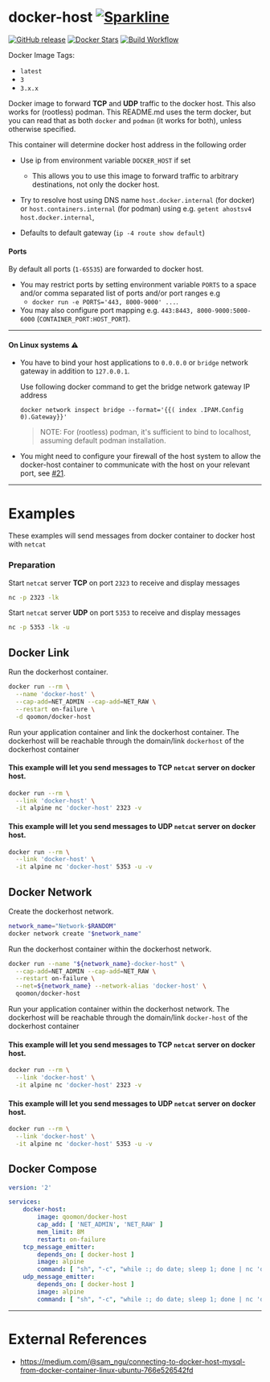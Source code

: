 
# docker-host [![Sparkline](https://stars.medv.io/qoomon/docker-host.svg)](https://stars.medv.io/qoomon/docker-host)

[![GitHub release](https://img.shields.io/github/release/qoomon/docker-host.svg)](https://hub.docker.com/r/qoomon/docker-host/)
[![Docker Stars](https://img.shields.io/docker/pulls/qoomon/docker-host.svg)](https://hub.docker.com/r/qoomon/docker-host/)
[![Build Workflow](https://github.com/qoomon/docker-host/workflows/Build/badge.svg)](https://github.com/qoomon/docker-host/actions?query=workflow%3ABuild)


Docker Image Tags:
* `latest`
* `3`
* `3.x.x`

Docker image to forward **TCP** and **UDP** traffic to the docker host. This
also works for (rootless) podman. This README.md uses the term docker, but you
can read that as both `docker` and `podman` (it works for both), unless
otherwise specified.

This container will determine docker host address in the following order
* Use ip from environment variable `DOCKER_HOST` if set
  * This allows you to use this image to forward traffic to arbitrary destinations, not only the docker host.
* Try to resolve host using DNS name `host.docker.internal` (for docker) or
  `host.containers.internal` (for podman) using e.g. `getent ahostsv4 host.docker.internal`,



* Defaults to default gateway (`ip -4 route show default`)

#### Ports
By default all ports (`1-65535`) are forwarded to docker host. 

* You may restrict ports by setting environment variable `PORTS` to a space and/or comma separated list of ports and/or port ranges e.g 
  * `docker run -e PORTS='443, 8000-9000' ...`. 
* You may also configure port mapping e.g. `443:8443, 8000-9000:5000-6000` (`CONTAINER_PORT:HOST_PORT`).

---

#### On **Linux systems** ⚠️

* You have to bind your host applications to `0.0.0.0` or `bridge` network gateway in addition to `127.0.0.1`. 

  Use following docker command to get the bridge network gateway IP address 

  `docker network inspect bridge --format='{{( index .IPAM.Config 0).Gateway}}'`

  > NOTE: For (rootless) podman, it's sufficient to bind to localhost, assuming
  > default podman installation.

* You might need to configure your firewall of the host system to allow the docker-host container to communicate with the host on your relevant port, see [#21](https://github.com/qoomon/docker-host/issues/21#issuecomment-497831038).

---

# Examples
These examples will send messages from docker container to docker host with `netcat`

### Preparation
Start `netcat` server **TCP** on port `2323` to receive and display messages
```sh
nc -p 2323 -lk
```
Start `netcat` server **UDP** on port `5353` to receive and display messages
```sh
nc -p 5353 -lk -u
```   

## Docker Link
Run the dockerhost container.
```sh
docker run --rm \
  --name 'docker-host' \
  --cap-add=NET_ADMIN --cap-add=NET_RAW \
  --restart on-failure \
  -d qoomon/docker-host
```
Run your application container and link the dockerhost container.
The dockerhost will be reachable through the domain/link `dockerhost` of the dockerhost container
#### This example will let you send messages to **TCP** `netcat` server on docker host.
```sh
docker run --rm \
  --link 'docker-host' \
  -it alpine nc 'docker-host' 2323 -v
```
#### This example will let you send messages to **UDP** `netcat` server on docker host.
```sh
docker run --rm \
  --link 'docker-host' \
  -it alpine nc 'docker-host' 5353 -u -v
```

## Docker Network
Create the dockerhost network.
```sh
network_name="Network-$RANDOM"
docker network create "$network_name"
```
Run the dockerhost container within the dockerhost network.
```sh
docker run --name "${network_name}-docker-host" \
  --cap-add=NET_ADMIN --cap-add=NET_RAW \
  --restart on-failure \
  --net=${network_name} --network-alias 'docker-host' \
  qoomon/docker-host
```
Run your application container within the dockerhost network.
The dockerhost will be reachable through the domain/link `docker-host` of the dockerhost container
#### This example will let you send messages to **TCP** `netcat` server on docker host.
```sh
docker run --rm \
  --link 'docker-host' \
  -it alpine nc 'docker-host' 2323 -v
```
#### This example will let you send messages to **UDP** `netcat` server on docker host.
```sh
docker run --rm \
  --link 'docker-host' \
  -it alpine nc 'docker-host' 5353 -u -v
```

## Docker Compose
```yaml
version: '2'

services:
    docker-host:
        image: qoomon/docker-host
        cap_add: [ 'NET_ADMIN', 'NET_RAW' ]
        mem_limit: 8M
        restart: on-failure
    tcp_message_emitter:
        depends_on: [ docker-host ]
        image: alpine
        command: [ "sh", "-c", "while :; do date; sleep 1; done | nc 'docker-host' 2323 -v"]
    udp_message_emitter:
        depends_on: [ docker-host ]
        image: alpine
        command: [ "sh", "-c", "while :; do date; sleep 1; done | nc 'docker-host' 5353 -u -v"]
```

---
# External References
* https://medium.com/@sam_ngu/connecting-to-docker-host-mysql-from-docker-container-linux-ubuntu-766e526542fd
